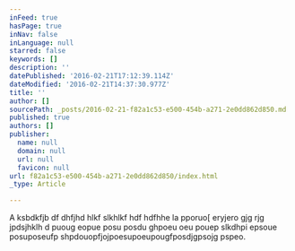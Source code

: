 ```yaml
---
inFeed: true
hasPage: true
inNav: false
inLanguage: null
starred: false
keywords: []
description: ''
datePublished: '2016-02-21T17:12:39.114Z'
dateModified: '2016-02-21T14:37:30.977Z'
title: ''
author: []
sourcePath: _posts/2016-02-21-f82a1c53-e500-454b-a271-2e0dd862d850.md
published: true
authors: []
publisher:
  name: null
  domain: null
  url: null
  favicon: null
url: f82a1c53-e500-454b-a271-2e0dd862d850/index.html
_type: Article

---
```

A ksbdkfjb df dhfjhd hlkf slkhlkf hdf hdfhhe la pporuo\[ eryjero gjg rjg jpdsjhklh d puoug eopue posu posdu ghpoeu oeu pouep slkdhpi epsoue posuposeufp shpdouopfjojpoesupoeupougfposdjgpsojg pspeo.